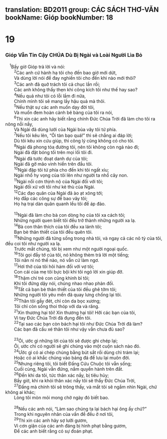translation: BD2011
group: CÁC SÁCH THƠ-VĂN
bookName: Gióp 
bookNumber: 18
-------

<div class="title"><h1>19</h1><h3>Gióp Vẫn Tin Cậy CHÚA Dù Bị Ngài và Loài Người Lìa Bỏ</h3></div>
<span class="verse giop_19_1"> <sup>1</sup>Bấy giờ Gióp trả lời và nói:<br/></span>
<span class="verse giop_19_2">  <sup>2</sup>Các anh cứ hành hạ tôi cho đến bao giờ mới dứt,<br/>  Và dùng lời nói để đay nghiến tôi cho đến khi nào mới thôi?<br/></span>
<span class="verse giop_19_3">  <sup>3</sup>Các anh đã quở trách tôi cả chục lần rồi;<br/>  Các anh không thấy thẹn khi công kích tôi như thế hay sao?<br/></span>
<span class="verse giop_19_4">  <sup>4</sup>Nếu quả như tôi có lỗi lầm đi nữa,<br/>  Chính mình tôi sẽ mang lấy hậu quả mà thôi.<br/></span>
<span class="verse giop_19_5">  <sup>5</sup>Nếu thật sự các anh muốn dạy đời tôi,<br/>  Và muốn đem hoàn cảnh bẽ bàng của tôi ra nói,<br/></span>
<span class="verse giop_19_6">  <sup>6</sup>Thì xin các anh hãy biết rằng chính Ðức Chúa Trời đã làm cho tôi ra nông nỗi nầy,<br/>  Và Ngài đã dùng lưới của Ngài bủa vây tôi tứ phía.<br/></span>
<span class="verse giop_19_7">  <sup>7</sup>Nếu tôi kêu lên, “Ôi tàn bạo quá!” thì sẽ chẳng ai đáp lời;<br/>  Dù tôi kêu xin cứu giúp, thì công lý cũng không có cho tôi.<br/></span>
<span class="verse giop_19_8">  <sup>8</sup>Ngài đã phong tỏa đường tôi, nên tôi không còn ngả nào đi;<br/>  Ngài đã đặt bóng tối trên mọi lối tôi đi.<br/></span>
<span class="verse giop_19_9">  <sup>9</sup>Ngài đã tước đoạt danh dự của tôi;<br/>  Ngài đã gỡ mão vinh hiển trên đầu tôi.<br/></span>
<span class="verse giop_19_10">  <sup>10</sup>Ngài đập tôi tứ phía cho đến khi tôi ngất xỉu;<br/>  Ngài nhổ hy vọng của tôi lên như người ta nhổ cây non.<br/></span>
<span class="verse giop_19_11">  <sup>11</sup>Ngài nổi cơn thịnh nộ của Ngài đối với tôi;<br/>  Ngài đối xử với tôi như kẻ thù của Ngài.<br/></span>
<span class="verse giop_19_12">  <sup>12</sup>Các đạo quân của Ngài đã ào ạt xông tới;<br/>  Họ đắp các công sự để bao vây tôi;<br/>  Họ hạ trại dàn quân quanh lều tôi để áp đảo.<br/><br/></span>
<span class="verse giop_19_13">  <sup>13</sup>Ngài đã làm cho bà con dòng họ của tôi xa cách tôi;<br/>  Những người quen biết tôi đều trở thành những người xa lạ.<br/></span>
<span class="verse giop_19_14">  <sup>14</sup>Bà con thân thích của tôi đều xa lánh tôi;<br/>  Bạn bè thân thiết của tôi đều quên tôi.<br/></span>
<span class="verse giop_19_15">  <sup>15</sup>Những người đã từng sống trong nhà tôi, và ngay cả các nô tỳ của tôi, đều coi tôi như người xa lạ.<br/>  Trước mắt chúng, tôi bị xem như một người ngoại quốc.<br/></span>
<span class="verse giop_19_16">  <sup>16</sup>Tôi gọi đầy tớ của tôi, nó không thèm trả lời một tiếng;<br/>  Tôi năn nỉ nó thế nào, nó vẫn cứ làm ngơ.<br/></span>
<span class="verse giop_19_17">  <sup>17</sup>Hơi thở của tôi hôi hám đối với vợ tôi;<br/>  Con cái của mẹ tôi bực bội khi tôi ngỏ lời xin giúp đỡ.<br/></span>
<span class="verse giop_19_18">  <sup>18</sup>Thậm chí trẻ con cũng khinh bỉ tôi;<br/>  Khi tôi đứng dậy nói, chúng nhao nhao phản đối.<br/></span>
<span class="verse giop_19_19">  <sup>19</sup>Tất cả bạn bè thân thiết của tôi đều ghê tởm tôi;<br/>  Những người tôi yêu mến đã quay lưng chống lại tôi.<br/></span>
<span class="verse giop_19_20">  <sup>20</sup>Thân tôi gầy đét, chỉ còn da bọc xương;<br/>  Tôi chỉ còn sống thoi thóp với da và răng.<br/></span>
<span class="verse giop_19_21">  <sup>21</sup>Xin thương hại tôi! Xin thương hại tôi! Hỡi các bạn của tôi,<br/>  Vì tay Ðức Chúa Trời đã đụng đến tôi.<br/></span>
<span class="verse giop_19_22">  <sup>22</sup>Tại sao các bạn còn bách hại tôi như Ðức Chúa Trời đã làm?<br/>  Các bạn đã cấu xé thân tôi như vậy vẫn chưa đủ sao?<br/><br/></span>
<span class="verse giop_19_23">  <sup>23</sup>Ôi, ước gì những lời của tôi sẽ được ghi chép lại;<br/>  Ôi, ước chi có người sẽ ghi chúng vào một cuộn sách nào đó.<br/></span>
<span class="verse giop_19_24">  <sup>24</sup>Ước gì có ai chép chúng bằng bút sắt rồi dùng chì trám lại;<br/>  Hoặc có ai khắc chúng vào bảng đá để lưu lại muôn đời.<br/></span>
<span class="verse giop_19_25">  <sup>25</sup>Nhưng riêng tôi, tôi biết Ðấng Cứu Chuộc tôi vẫn sống;<br/>  Cuối cùng, Ngài vẫn đứng, nắm quyền hành trên đất.<br/></span>
<span class="verse giop_19_26">  <sup>26</sup>Ðến khi da tôi, tức thân xác nầy, bị tiêu hủy;<br/>  Bấy giờ, khi ra khỏi thân xác nầy tôi sẽ thấy Ðức Chúa Trời,<br/></span>
<span class="verse giop_19_27">  <sup>27</sup>Ðấng mà chính tôi sẽ trông thấy, và mắt tôi sẽ ngắm nhìn Ngài, chứ không ai khác;<br/>  Lòng tôi mòn mỏi mong chờ ngày đó biết bao.<br/><br/></span>
<span class="verse giop_19_28">  <sup>28</sup>Nếu các anh nói, “Làm sao chúng ta lại bách hại ông ấy chứ?”<br/>  Trong khi nguyên nhân của vấn đề đều ở nơi tôi,<br/></span>
<span class="verse giop_19_29">  <sup>29</sup>Thì xin các anh hãy sợ lưỡi gươm,<br/>  Vì cơn giận của các anh đáng bị hình phạt bằng gươm,<br/>  Ðể các anh biết rằng có sự đoán phạt.<br/></span>
